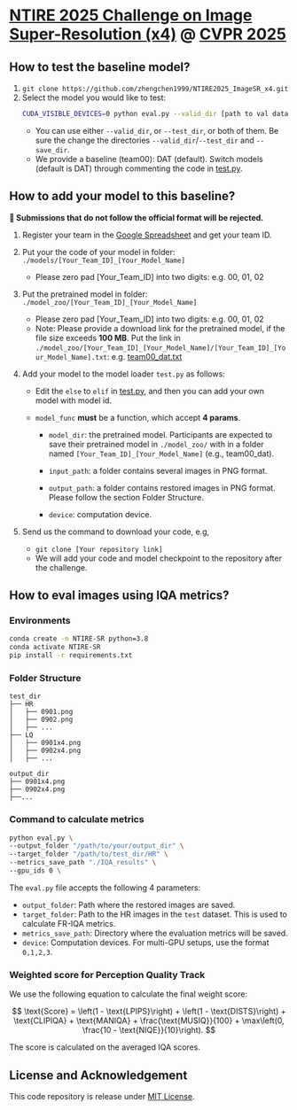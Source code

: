 # [NTIRE 2025 Challenge on Image Super-Resolution (x4)](https://cvlai.net/ntire/2025/) @ [CVPR 2025](https://cvpr.thecvf.com/)

## How to test the baseline model?

1. `git clone https://github.com/zhengchen1999/NTIRE2025_ImageSR_x4.git`
2. Select the model you would like to test:
    ```bash
    CUDA_VISIBLE_DEVICES=0 python eval.py --valid_dir [path to val data dir] --test_dir [path to test data dir] --save_dir [path to your save dir] --model_id 0
    ```
    - You can use either `--valid_dir`, or `--test_dir`, or both of them. Be sure the change the directories `--valid_dir`/`--test_dir` and `--save_dir`.
    - We provide a baseline (team00): DAT (default). Switch models (default is DAT) through commenting the code in [test.py](./test.py#L19).

## How to add your model to this baseline?

**🚨 Submissions that do not follow the official format will be rejected.**

1. Register your team in the [Google Spreadsheet](https://docs.google.com/spreadsheets/d/1j6Rzt6St70lqbYi0f74le9qDiouj5suF35xOm2o5C9I/edit?usp=sharing) and get your team ID.

2. Put your the code of your model in folder:  `./models/[Your_Team_ID]_[Your_Model_Name]`

   - Please zero pad [Your_Team_ID] into two digits: e.g. 00, 01, 02

3. Put the pretrained model in folder: `./model_zoo/[Your_Team_ID]_[Your_Model_Name]`

   - Please zero pad [Your_Team_ID] into two digits: e.g. 00, 01, 02
   - Note: Please provide a download link for the pretrained model, if the file size exceeds **100 MB**. Put the link in `./model_zoo/[Your_Team_ID]_[Your_Model_Name]/[Your_Team_ID]_[Your_Model_Name].txt`: e.g. [team00_dat.txt](./model_zoo/team00_dat/team00_dat.txt)

4. Add your model to the model loader `test.py` as follows:

   - Edit the `else` to `elif` in [test.py](./test.py#L24), and then you can add your own model with model id.

   - `model_func` **must** be a function, which accept **4 params**. 

     - `model_dir`: the pretrained model. Participants are expected to save their pretrained model in `./model_zoo/` with in a folder named `[Your_Team_ID]_[Your_Model_Name]` (e.g., team00_dat). 

     - `input_path`: a folder contains several images in PNG format. 

     - `output_path`: a folder contains restored images in PNG format. Please follow the section Folder Structure. 

     - `device`: computation device.

5. Send us the command to download your code, e.g,

   - `git clone [Your repository link]`
   - We will add your code and model checkpoint to the repository after the challenge.

## How to eval images using IQA metrics?

### Environments

```sh
conda create -n NTIRE-SR python=3.8
conda activate NTIRE-SR
pip install -r requirements.txt
```


### Folder Structure
```
test_dir
├── HR
│   ├── 0901.png
│   ├── 0902.png
│   ├── ...
├── LQ
│   ├── 0901x4.png
│   ├── 0902x4.png
│   ├── ...
    
output_dir
├── 0901x4.png
├── 0902x4.png
├──...

```

### Command to calculate metrics

```sh
python eval.py \
--output_folder "/path/to/your/output_dir" \
--target_folder "/path/to/test_dir/HR" \
--metrics_save_path "./IQA_results" \
--gpu_ids 0 \
```

The `eval.py` file accepts the following 4 parameters:
- `output_folder`: Path where the restored images are saved.
- `target_folder`: Path to the HR images in the `test` dataset. This is used to calculate FR-IQA metrics.
- `metrics_save_path`: Directory where the evaluation metrics will be saved.
- `device`: Computation devices. For multi-GPU setups, use the format `0,1,2,3`.

### Weighted score for Perception Quality Track

We use the following equation to calculate the final weight score: 

$$
\text{Score} = \left(1 - \text{LPIPS}\right) + \left(1 - \text{DISTS}\right) + \text{CLIPIQA} + \text{MANIQA} + \frac{\text{MUSIQ}}{100} + \max\left(0, \frac{10 - \text{NIQE}}{10}\right). 
$$

The score is calculated on the averaged IQA scores. 

## License and Acknowledgement
This code repository is release under [MIT License](LICENSE). 
